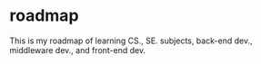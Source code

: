 # roadmap
This is my roadmap of learning CS., SE. subjects, back-end dev., middleware dev., and front-end dev.
